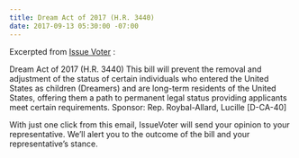 ```yaml
---
title: Dream Act of 2017 (H.R. 3440)
date: 2017-09-13 05:30:00 -07:00
---
```


Excerpted from [Issue Voter](https://issuevoter.org/) :

Dream Act of 2017 (H.R. 3440)
This bill will prevent the removal and adjustment of the status of certain individuals who entered the United States as children (Dreamers) and are long-term residents of the United States, offering them a path to permanent legal status providing applicants meet certain requirements. Sponsor: Rep. Roybal-Allard, Lucille [D-CA-40]

With just one click from this email, IssueVoter will send your opinion to your representative. We’ll alert you to the outcome of the bill and your representative’s stance.
